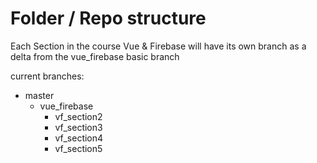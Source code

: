 # Folder / Repo structure

Each Section in the course Vue & Firebase will have its own branch as a delta from the vue_firebase basic branch

current branches:

- master
  - vue_firebase
    - vf_section2
    - vf_section3
    - vf_section4
    - vf_section5
